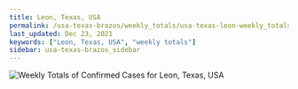 ```yaml
---
title: Leon, Texas, USA
permalink: /usa-texas-brazos/weekly_totals/usa-texas-leon-weekly_totals.html
last_updated: Dec 23, 2021
keywords: ["Leon, Texas, USA", "weekly totals"]
sidebar: usa-texas-brazos_sidebar
---
```


![Weekly Totals of Confirmed Cases for Leon, Texas, USA](/covid_tracker/images/graphs/usa-texas-leon-weekly_totals_graph.png)
